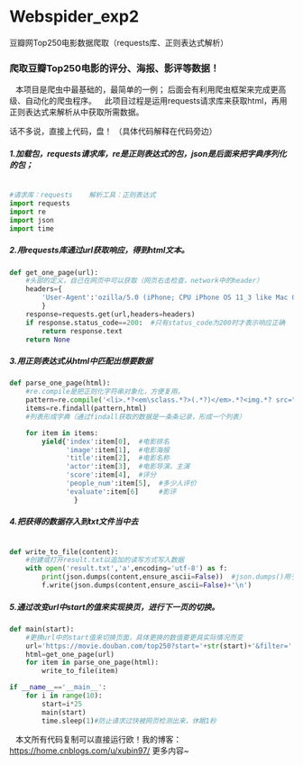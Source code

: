 # Webspider_exp2
豆瓣网Top250电影数据爬取（requests库、正则表达式解析）
### 爬取豆瓣Top250电影的评分、海报、影评等数据！
 &ensp;  本项目是爬虫中最基础的，最简单的一例；
后面会有利用爬虫框架来完成更高级、自动化的爬虫程序。
&ensp; 此项目过程是运用requests请求库来获取html，再用正则表达式来解析从中获取所需数据。


话不多说，直接上代码，盘！  （具体代码解释在代码旁边）
##### 1.加载包，requests请求库，re是正则表达式的包，json是后面来把字典序列化的包；
```python

#请求库：requests    解析工具：正则表达式
import requests
import re
import json
import time
```
##### 2.用requests库通过url获取响应，得到html文本。
```Python
def get_one_page(url):
    #头部的定义，自己在网页中可以获取（网页右击检查，network中的header）
    headers={
        'User-Agent':'ozilla/5.0 (iPhone; CPU iPhone OS 11_3 like Mac OS X) AppleWebKit/605.1.15 (KHTML, like Gecko) Mobile/15E5216a QQ/7.5.5.426 V1_IPH_SQ_7.5.5_1_APP_A Pixel/1080 Core/UIWebView Device/Apple(iPhone 8Plus) NetType/WIFI QBWebViewType/1'
        }
    response=requests.get(url,headers=headers)
    if response.status_code==200:  #只有status_code为200时才表示响应正确
        return response.text
    return None
```
##### 3.用正则表达式从html中匹配出想要数据
```Python
def parse_one_page(html):
    #re.compile是把正则化字符串对象化，方便复用。
    pattern=re.compile('<li>.*?<em\sclass.*?>(.*?)</em>.*?<img.*? src="(.*?)".*?title">(.*?)<.*?<p class="">(.*?)</p>.*?rating_num.*?>(.*?)<.*?<span>(.*?)</span>.*?.*?inq">(.*?)<.*?</li>',re.S)
    items=re.findall(pattern,html)
    #列表形成字典（通过findall获取的数据是一条条记录，形成一个列表）

    for item in items:
        yield{'index':item[0],  #电影排名
              'image':item[1],  #电影海报
              'title':item[2],  #电影名称
              'actor':item[3],  #电影导演，主演
              'score':item[4],  #评分
              'people_num':item[5],  #多少人评价
              'evaluate':item[6]     #影评
                }
```
##### 4.把获得的数据存入到txt文件当中去
```Python

def write_to_file(content):
    #创建或打开result.txt以追加的读写方式写入数据
    with open('result.txt','a',encoding='utf-8') as f:
        print(json.dumps(content,ensure_ascii=False))  #json.dumps()用于把字典序列化，方便写入txt文件
        f.write(json.dumps(content,ensure_ascii=False)+'\n')
```
##### 5.通过改变url中start的值来实现换页，进行下一页的切换。
```Python
def main(start):
    #更换url中的start值来切换页面，具体更换的数值要更具实际情况而变
    url='https://movie.douban.com/top250?start='+str(start)+'&filter='
    html=get_one_page(url)
    for item in parse_one_page(html):
        write_to_file(item)

if __name__=='__main__':
    for i in range(10):
        start=i*25
        main(start)
        time.sleep(1)#防止请求过快被网页检测出来，休眠1秒

```
 &ensp; 本文所有代码复制可以直接运行欧！我的博客：https://home.cnblogs.com/u/xubin97/ 更多内容~
